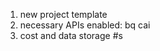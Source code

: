 1. new project template
2. necessary APIs enabled:
        bq
        cai
3. cost and data storage #s
